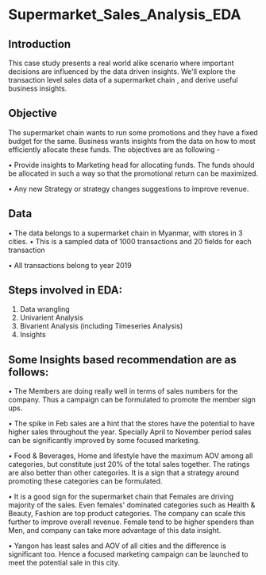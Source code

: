 # Supermarket_Sales_Analysis_EDA
## Introduction
This case study presents a real world alike scenario where important decisions are influenced by the data driven insights. We'll explore the transaction level sales data of a supermarket chain , and derive useful business insights.

## Objective
The supermarket chain wants to run some promotions and they have a fixed budget for the same. Business wants insights from the data on how to most efficiently allocate these funds. The objectives are as following -

• Provide insights to Marketing head for allocating funds. The funds should be allocated in such a way so that the promotional return can be maximized.

• Any new Strategy or strategy changes suggestions to improve revenue.

## Data
• The data belongs to a supermarket chain in Myanmar, with stores in 3 cities. • This is a sampled data of 1000 transactions and 20 fields for each transaction

• All transactions belong to year 2019

## Steps involved in EDA:
   1. Data wrangling
   2. Univarient Analysis
   3. Bivarient Analysis (including Timeseries Analysis)
   4. Insights
## Some Insights based recommendation are as follows:
• The Members are doing really well in terms of sales numbers for the company. Thus a campaign can be formulated to promote the member sign ups.

• The spike in Feb sales are a hint that the stores have the potential to have higher sales throughout the year. Specially April to November period sales can be significantly improved by some focused marketing.

• Food & Beverages, Home and lifestyle have the maximum AOV among all categories, but constitute just 20% of the total sales together. The ratings are also better than other categories. It is a sign that a strategy around promoting these categories can be formulated.

• It is a good sign for the supermarket chain that Females are driving majority of the sales. Even females' dominated categories such as Health & Beauty, Fashion are top product categories. The company can scale this further to improve overall revenue. Female tend to be higher spenders than Men, and company can take more advantage of this data insight.

• Yangon has least sales and AOV of all cities and the difference is significant too. Hence a focused marketing campaign can be launched to meet the potential sale in this city.
